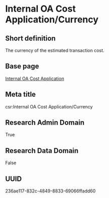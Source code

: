 # Internal OA Cost Application/Currency
## Short definition
The currency of the estimated transaction cost.
## Base page
[Internal OA Cost Application](../../Objects/Internal%20OA%20Cost%20Application.md)
## Meta title
csr:Internal OA Cost Application/Currency
## Research Admin Domain
True
## Research Data Domain
False
## UUID
236ae117-832c-4849-8833-69066ffadd60
